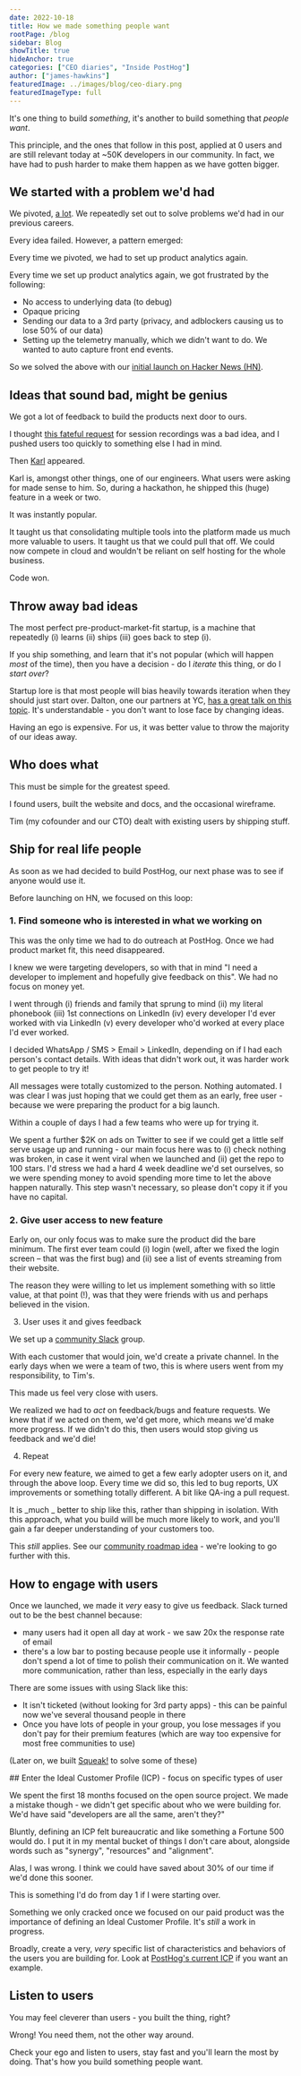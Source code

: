 ```yaml
---
date: 2022-10-18
title: How we made something people want
rootPage: /blog
sidebar: Blog
showTitle: true
hideAnchor: true
categories: ["CEO diaries", "Inside PostHog"]
author: ["james-hawkins"]
featuredImage: ../images/blog/ceo-diary.png
featuredImageType: full
---
```


It's one thing to build _something_, it's another to build something that _people want_.

This principle, and the ones that follow in this post, applied at 0 users and are still relevant today at ~50K developers in our community. In fact, we have had to push harder to make them happen as we have gotten bigger. 

## We started with a problem we'd had

We pivoted, [a lot](pivot-to-posthog). We repeatedly set out to solve problems we'd had in our previous careers.

Every idea failed. However, a pattern emerged:

Every time we pivoted, we had to set up product analytics again.

Every time we set up product analytics again, we got frustrated by the following:

* No access to underlying data (to debug)
* Opaque pricing
* Sending our data to a 3rd party (privacy, and adblockers causing us to lose 50% of our data)
* Setting up the telemetry manually, which we didn't want to do. We wanted to auto capture front end events.

So we solved the above with our [initial launch on Hacker News (HN)](https://news.ycombinator.com/item?id=22376732).

## Ideas that sound bad, might be genius

We got a lot of feedback to build the products next door to ours.

I thought [this fateful request](https://github.com/PostHog/posthog/issues/149) for session recordings was a bad idea, and I pushed users too quickly to something else I had in mind.

Then [Karl](/handbook/company/team/karl-aksel-puulmann) appeared.

Karl is, amongst other things, one of our engineers. What users were asking for made sense to him. So, during a hackathon, he shipped this (huge) feature in a week or two.

It was instantly popular.

It taught us that consolidating multiple tools into the platform made us much more valuable to users. It taught us that we could pull that off. We could now compete in cloud and wouldn't be reliant on self hosting for the whole business.

Code won.

## Throw away bad ideas

The most perfect pre-product-market-fit startup, is a machine that repeatedly (i) learns (ii) ships (iii) goes back to step (i).

If you ship something, and learn that it's not popular (which will happen _most_ of the time), then you have a decision - do I _iterate_ this thing, or do I _start over_?

Startup lore is that most people will bias heavily towards iteration when they should just start over. Dalton, one our partners at YC, [has a great talk on this topic](https://www.ycombinator.com/library/6p-all-about-pivoting). It's understandable - you don't want to lose face by changing ideas.

Having an ego is expensive. For us, it was better value to throw the majority of our ideas away.

## Who does what

This must be simple for the greatest speed.

I found users, built the website and docs, and the occasional wireframe.

Tim (my cofounder and our CTO) dealt with existing users by shipping stuff.

## Ship for real life people

As soon as we had decided to build PostHog, our next phase was to see if anyone would use it.

Before launching on HN, we focused on this loop:

### 1. Find someone who is interested in what we working on

This was the only time we had to do outreach at PostHog. Once we had product market fit, this need disappeared.

I knew we were targeting developers, so with that in mind "I need a developer to implement and hopefully give feedback on this". We had no focus on money yet.

I went through (i) friends and family that sprung to mind (ii) my literal phonebook (iii) 1st connections on LinkedIn (iv) every developer I'd ever worked with via LinkedIn (v) every developer who'd worked at every place I'd ever worked.

I decided WhatsApp / SMS > Email > LinkedIn, depending on if I had each person's contact details. With ideas that didn't work out, it was harder work to get people to try it!

All messages were totally customized to the person. Nothing automated. I was clear I was just hoping that we could get them as an early, free user - because we were preparing the product for a big launch.

Within a couple of days I had a few teams who were up for trying it.

We spent a further $2K on ads on Twitter to see if we could get a little self serve usage up and running - our main focus here was to (i) check nothing was broken, in case it went viral when we launched and (ii) get the repo to 100 stars. I'd stress we had a hard 4 week deadline we'd set ourselves, so we were spending money to avoid spending more time to let the above happen naturally. This step wasn't necessary, so please don't copy it if you have no capital.

### 2. Give user access to new feature

Early on, our only focus was to make sure the product did the bare minimum. The first ever team could (i) login (well, after we fixed the login screen – that was the first bug) and (ii) see a list of events streaming from their website.

The reason they were willing to let us implement something with so little value, at that point (!), was that they were friends with us and perhaps believed in the vision.

3. User uses it and gives feedback

We set up a [community Slack](../slack) group.

With each customer that would join, we'd create a private channel. In the early days when we were a team of two, this is where users went from my responsibility, to Tim's.

This made us feel very close with users.

We realized we had to _act_ on feedback/bugs and feature requests. We knew that if we acted on them, we'd get more, which means we'd make more progress. If we didn't do this, then users would stop giving us feedback and we'd die!

4. Repeat

For every new feature, we aimed to get a few early adopter users on it, and through the above loop. Every time we did so, this led to bug reports, UX improvements or something totally different. A bit like QA-ing a pull request.

It is _much _ better to ship like this, rather than shipping in isolation. With this approach, what you build will be much more likely to work, and you'll gain a far deeper understanding of your customers too.

This _still_ applies. See our [community roadmap idea](https://github.com/PostHog/posthog.com/issues/4453) - we're looking to go further with this.

## How to engage with users

Once we launched, we made it _very_ easy to give us feedback. Slack turned out to be the best channel because:

* many users had it open all day at work - we saw 20x the response rate of email
* there's a low bar to posting because people use it informally - people don't spend a lot of time to polish their communication on it. We wanted more communication, rather than less, especially in the early days

There are some issues with using Slack like this:

* It isn't ticketed (without looking for 3rd party apps) - this can be painful now we've several thousand people in there
* Once you have lots of people in your group, you lose messages if you don't pay for their premium features (which are way too expensive for most free communities to use)

(Later on, we built [Squeak!](https://github.com/posthog/squeak) to solve some of these)

## Enter the Ideal Customer Profile (ICP) - focus on specific types of user

We spent the first 18 months focused on the open source project. We made a mistake though - we didn't get specific about who we were building for. We'd have said "developers are all the same, aren't they?"

Bluntly, defining an ICP felt bureaucratic and like something a Fortune 500 would do. I put it in my mental bucket of things I don't care about, alongside words such as "synergy", "resources" and "alignment".

Alas, I was wrong. I think we could have saved about 30% of our time if we'd done this sooner.

This is something I'd do from day 1 if I were starting over.

Something we only cracked once we focused on our paid product was the importance of defining an Ideal Customer Profile. It's _still_ a work in progress.

Broadly, create a very, *very* specific list of characteristics and behaviors of the users you are building for. Look at [PostHog's current ICP](/handbook/strategy/overview#target-customers-for-2022) if you want an example.

## Listen to users

You may feel cleverer than users - you built the thing, right?

Wrong! You need them, not the other way around. 

Check your ego and listen to users, stay fast and you'll learn the most by doing. That's how you build something people want.